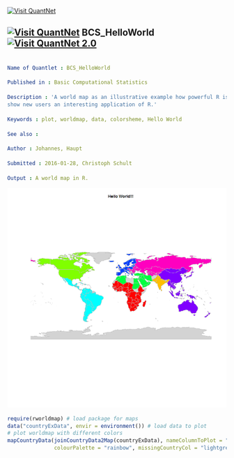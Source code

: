 
[<img src="https://github.com/QuantLet/Styleguide-and-FAQ/blob/master/pictures/banner.png" width="880" alt="Visit QuantNet">](http://quantlet.de/index.php?p=info)

## [<img src="https://github.com/QuantLet/Styleguide-and-Validation-procedure/blob/master/pictures/qloqo.png" alt="Visit QuantNet">](http://quantlet.de/) **BCS_HelloWorld** [<img src="https://github.com/QuantLet/Styleguide-and-Validation-procedure/blob/master/pictures/QN2.png" width="60" alt="Visit QuantNet 2.0">](http://quantlet.de/d3/ia)

```yaml

Name of Quantlet : BCS_HelloWorld

Published in : Basic Computational Statistics

Description : 'A world map as an illustrative example how powerful R is. This plot is supposed to
show new users an interesting application of R.'

Keywords : plot, worldmap, data, colorsheme, Hello World

See also :

Author : Johannes, Haupt

Submitted : 2016-01-28, Christoph Schult

Output : A world map in R.

```

![Picture1](BCS_HelloWorld.png)


```r
require(rworldmap) # load package for maps
data("countryExData", envir = environment()) # load data to plot 
# plot worldmap with different colors
mapCountryData(joinCountryData2Map(countryExData), nameColumnToPlot = "EPI_regions", catMethod = "categorical", mapTitle = "Hello World!!!", 
               colourPalette = "rainbow", missingCountryCol = "lightgrey", addLegend = FALSE)
```
